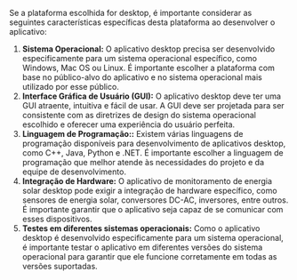Se a plataforma escolhida for desktop, é importante considerar as seguintes características específicas desta plataforma ao desenvolver o aplicativo:

1. **Sistema Operacional:** O aplicativo desktop precisa ser desenvolvido especificamente para um sistema operacional específico, como Windows, Mac OS ou Linux. É importante escolher a plataforma com base no público-alvo do aplicativo e no sistema operacional mais utilizado por esse público.
2. **Interface Gráfica de Usuário (GUI):** O aplicativo desktop deve ter uma GUI atraente, intuitiva e fácil de usar. A GUI deve ser projetada para ser consistente com as diretrizes de design do sistema operacional escolhido e oferecer uma experiência do usuário perfeita.
3. **Linguagem de Programação::** Existem várias linguagens de programação disponíveis para desenvolvimento de aplicativos desktop, como C++, Java, Python e .NET. É importante escolher a linguagem de programação que melhor atende às necessidades do projeto e da equipe de desenvolvimento.
4. **Integração de Hardware:** O aplicativo de monitoramento de energia solar desktop pode exigir a integração de hardware específico, como sensores de energia solar, conversores DC-AC, inversores, entre outros. É importante garantir que o aplicativo seja capaz de se comunicar com esses dispositivos.
5. **Testes em diferentes sistemas operacionais:** Como o aplicativo desktop é desenvolvido especificamente para um sistema operacional, é importante testar o aplicativo em diferentes versões do sistema operacional para garantir que ele funcione corretamente em todas as versões suportadas.